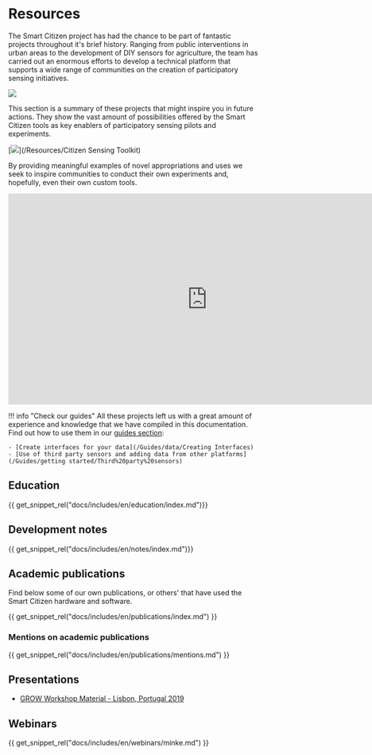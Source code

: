 # Resources

The Smart Citizen project has had the chance to be part of fantastic projects throughout it's brief history. Ranging from public interventions in urban areas to the development of DIY sensors for agriculture, the team has carried out an enormous efforts to develop a technical platform that supports a wide range of communities on the creation of participatory sensing initiatives.

![](https://live.staticflickr.com/4483/38165401276_ef6eacca0c_h.jpg)

This section is a summary of these projects that might inspire you in future actions. They show the vast amount of possibilities offered by the Smart Citizen tools as key enablers of participatory sensing pilots and experiments.

[![](https://i.imgur.com/md5MEp0.jpg)](/Resources/Citizen Sensing Toolkit)

By providing meaningful examples of novel appropriations and uses we seek to  inspire communities to conduct their own experiments and, hopefully, even their  own custom tools.

<iframe width="800" height="425" src="https://www.youtube-nocookie.com/embed/hvn5LyACUYw" frameborder="0" allow="accelerometer; autoplay; encrypted-media; gyroscope; picture-in-picture" allowfullscreen></iframe>

!!! info "Check our guides"
    All these projects left us with a great amount of experience and knowledge that we have compiled in this documentation. Find out how to use them in our [guides section](/Guides):

    - [Create interfaces for your data](/Guides/data/Creating Interfaces)
    - [Use of third party sensors and adding data from other platforms](/Guides/getting started/Third%20party%20sensors)

## Education

{{ get_snippet_rel("docs/includes/en/education/index.md")}}

## Development notes

{{ get_snippet_rel("docs/includes/en/notes/index.md")}}

## Academic publications

Find below some of our own publications, or others' that have used the Smart Citizen hardware and software.

{{ get_snippet_rel("docs/includes/en/publications/index.md") }}

### Mentions on academic publications

{{ get_snippet_rel("docs/includes/en/publications/mentions.md") }}

## Presentations

- [GROW Workshop Material - Lisbon, Portugal 2019](https://hackmd.io/@oscgonfer/H15Z76GrH)

## Webinars

{{ get_snippet_rel("docs/includes/en/webinars/minke.md") }}
